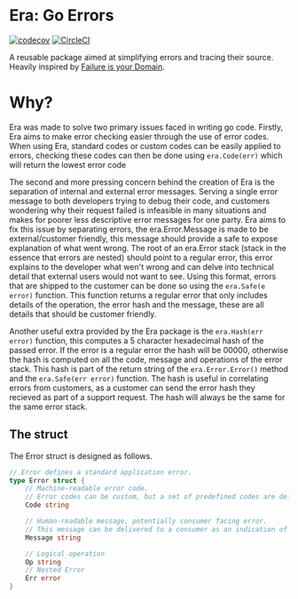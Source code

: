 # Era: Go Errors


[![codecov](https://codecov.io/gh/Snow-Sight/era/branch/master/graph/badge.svg)](https://codecov.io/gh/Snow-Sight/era)
[![CircleCI](https://circleci.com/gh/Snow-Sight/Era.svg?style=svg)](https://circleci.com/gh/Snow-Sight/Era)

A reusable package aimed at simplifying errors and tracing their source.
Heavily inspired by [Failure is your Domain](https://middlemost.com/failure-is-your-domain/).

# Why?

Era was made to solve two primary issues faced in writing go code. Firstly, Era aims to make error checking easier through the use of error codes. When using Era, standard codes or custom codes can be easily applied to errors, checking these codes can then be done using `era.Code(err)` which will return the lowest error code 

The second and more pressing concern behind the creation of Era is the separation of internal and external error messages. Serving a single error message to both developers trying to debug their code, and customers wondering why their request failed is infeasible in many situations and makes for poorer less descriptive error messages for one party. Era aims to fix this issue by separating errors, the era.Error.Message is made to be external/customer friendly, this message should provide a safe to expose explanation of what went wrong. The root of an era.Error stack (stack in the essence that errors are nested) should point to a regular error, this error explains to the developer what wen't wrong and can delve into technical detail that external users would not want to see.
Using this format, errors that are shipped to the customer can be done so using the `era.Safe(e error)` function. 
This function returns a regular error that only includes details of the operation, the error hash and the message, these are all details that should be customer friendly.

Another useful extra provided by the Era package is the `era.Hash(err error)` function, this computes a 5 character hexadecimal hash of the passed error. If the error is a regular error the hash will be 00000, otherwise the hash is computed on all the code, message and operations of the error stack. This hash is part of the return string of the `era.Error.Error()` method and the `era.Safe(err error)` function. The hash is useful in correlating errors from customers, as a customer can send the error hash they recieved as part of a support request. The hash will always be the same for the same error stack.


## The struct

The Error struct is designed as follows.

```go
// Error defines a standard application error.
type Error struct {
	// Machine-readable error code.
	// Error codes can be custom, but a set of predefined codes are defined in codes.go.
	Code string

	// Human-readable message, potentially consumer facing error.
	// This message can be delivered to a consumer as an indication of what happened and what they should do next.
	Message string

	// Logical operation
	Op string
	// Nested Error
	Err error
}
```
